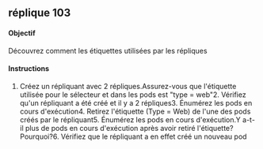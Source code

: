 ## réplique 103
#### Objectif
Découvrez comment les étiquettes utilisées par les répliques
#### Instructions
1. Créez un répliquant avec 2 répliques.Assurez-vous que l'étiquette utilisée pour le sélecteur et dans les pods est "type = web"2. Vérifiez qu'un répliquant a été créé et il y a 2 répliques3. Énumérez les pods en cours d'exécution4. Retirez l'étiquette (Type = Web) de l'une des pods créés par le répliquant5. Énumérez les pods en cours d'exécution.Y a-t-il plus de pods en cours d'exécution après avoir retiré l'étiquette?Pourquoi?6. Vérifiez que le répliquant a en effet créé un nouveau pod